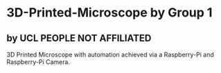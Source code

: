# 3D-Printed-Microscope by Group 1
## by UCL PEOPLE NOT AFFILIATED
3D Printed Microscope with automation achieved via a Raspberry-Pi and Raspberry-Pi Camera.
